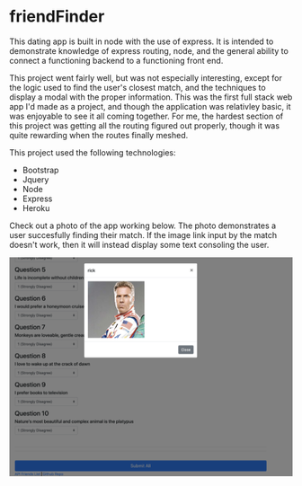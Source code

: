 # friendFinder
This dating app is built in node with the use of express. It is intended to demonstrate knowledge of express routing, node, and the general ability to connect a functioning backend to a functioning front end.

This project went fairly well, but was not especially interesting, except for the logic used to find the user's closest match, and the techniques to display a modal with the proper information. This was the first full stack web app I'd made as a project, and though the application was relativley basic, it was enjoyable to see it all coming together. For me, the hardest section of this project was getting all the routing figured out properly, though it was quite rewarding when the routes finally meshed.

This project used the following technologies:


* Bootstrap
* Jquery
* Node
* Express
* Heroku



Check out a photo of the app working below. The photo demonstrates a user succesfully finding their match. If the image link input by the match doesn't work, then it will instead display some text consoling the user.




![](/app/photos/matchfound.png)

